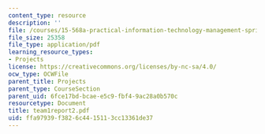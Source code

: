 ```yaml
---
content_type: resource
description: ''
file: /courses/15-568a-practical-information-technology-management-spring-2005/ffa97939f3826c4415113cc13361de37_team1report2.pdf
file_size: 25358
file_type: application/pdf
learning_resource_types:
- Projects
license: https://creativecommons.org/licenses/by-nc-sa/4.0/
ocw_type: OCWFile
parent_title: Projects
parent_type: CourseSection
parent_uid: 6fce17bd-bcae-e5c9-fbf4-9ac28a0b570c
resourcetype: Document
title: team1report2.pdf
uid: ffa97939-f382-6c44-1511-3cc13361de37
---
```

